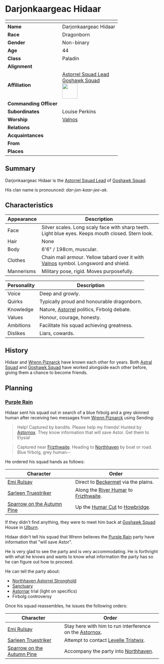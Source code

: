 # Darjonkaargeac Hidaar

| []() | |
| --- | --- |
| **Name** | Darjonkaargeac Hidaar |
| **Race** | Dragonborn |
| **Gender** | Non-binary |
| **Age** | 44 |
| **Class** | Paladin |
| **Alignment** | |
| **Affiliation** | [Astorrel Squad Lead](../organisations/astorrel/ranks/astorrel-squad-lead.md)<br />[Goshawk Squad](../organisations/astorrel/squads/goshawk-squad.md)<br /><img src="../../images/ranks/astorrel-3-squad-lead.png" height="50" /> |
| **Commanding Officer** | |
| **Subordinates** | Louise Perkins |
| **Worship** | [Valnos](../gods/deities/valnos.md) |
| **Relations** | |
| **Acquaintances** | |
| **From** | |
| **Places** | |

## Summary

Darjonkaargeac Hidaar is the [Astorrel Squad Lead](../organisations/astorrel/ranks/astorrel-squad-lead.md) of [Goshawk Squad](../organisations/astorrel/squads/goshawk-squad.md).

His clan name is pronounced: *dar-jon-kaar-jee-ak*.

## Characteristics

| Appearance | Description |
| --- | --- |
| Face | Silver scales. Long scaly face with sharp teeth. Light blue eyes. Keeps mouth closed. Stern look. |
| Hair | None |
| Body | 6'6" / 198cm, muscular. |
| Clothes | Chain mail armour. Yellow tabard over it with [Valnos](../gods/deities/valnos.md) symbol. Longsword and shield. |
| Mannerisms | Military pose, rigid. Moves purposefully. |

| Personality | Description |
| --- | --- |
| Voice | Deep and growly. |
| Quirks | Typically proud and honourable dragonborn. |
| Knowledge | Nature, [Astorrel](../organisations/astorrel/astorrel.md) politics, Firbolg debate. |
| Values | Honour, courage, honesty. |
| Ambitions | Facilitate his squad achieving greatness. |
| Dislikes | Liars, cowards. |

## History

Hidaar and [Wrenn Piznarck](wrenn-piznarck.md) have known each other for years. Both [Astral Squad](../organisations/astorrel/squads/astral-squad.md) and [Goshawk Squad](../organisations/astorrel/squads/goshawk-squad.md) have worked alongside each other before, giving them a chance to become friends.

## Planning

### [Purple Rain](../campaigns/purple-rain.md)

Hidaar sent his squad out in search of a blue firbolg and a grey skinned human after receiving two messages from [Wrenn Piznarck](wrenn-piznarck.md) using Sending:

> Help! Captured by bandits. Please help my friends! Hunted by [Astornox](../organisations/astornox/astornox.md). They know information that will save Astor. Get them to Elysia!

> Captured near [Frizthwaite](../places/villages/frizthwaite.md). Heading to [Northhaven](../places/cities/northhaven.md) by boat or road. Blue firbolg, grey human--

He ordered his squad hands as follows:

| Character | Order |
| --- | --- |
| [Emi Rulsay](emi-rulsay.md) | Direct to [Beckermet](../places/towns/beckermet.md) via the plains. |
| [Sarleen Truestriker](sarleen-truestriker.md) | Along the [River Humar](../places/rivers-lakes/river-humar.md) to [Frizthwaite](../places/villages/frizthwaite.md). |
| [Sparrow on the Autumn Pine](sparrow-on-the-autumn-pine.md) | Up the [Humar Cut](../places/roads/humar-cut.md) to [Howbridge](../places/towns/howbridge.md). |

If they didn't find anything, they were to meet him back at [Goshawk Squad](../organisations/astorrel/squads/goshawk-squad.md) House in [Ulburn](../places/villages/ulburn.md).

Hidaar didn't tell his squad that Wrenn believes the [Purple Rain](../campaigns/purple-rain.md) party have information that "will save Astor".

He is very glad to see the party and is very accommodating. He is forthright with what he knows and wants to know what information the party has so he can figure out how to proceed.

He can tell the party about:
- [Northhaven Astorrel Stronghold](../places/strongholds/northhaven-astorrel-stronghold.md)
- [Sanctuary](../organisations/astorrel/sanctuary.md)
- [Astornar](../organisations/astornar.md) trial (light on specifics)
- Firbolg controversy

Once his squad reassembles, he issues the following orders:

| Character | Order |
| --- | --- |
| [Emi Rulsay](emi-rulsay.md) | Stay here with him to run interference on the [Astornox](../organisations/astornox/astornox.md). |
| [Sarleen Truestriker](sarleen-truestriker.md) | Attempt to contact [Levelle Tristwix](levelle-tristwix.md). |
| [Sparrow on the Autumn Pine](sparrow-on-the-autumn-pine.md) | Accompany the party into [Northhaven](../places/cities/northhaven.md). |
